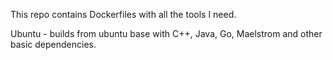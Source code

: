 This repo contains Dockerfiles with all the tools I need.  

Ubuntu - builds from ubuntu base with C++, Java, Go, Maelstrom and other basic dependencies.
